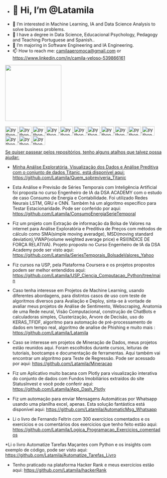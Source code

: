 - <h1>👋 Hi, I’m @Latamila</h1>
- 👀 I’m interested in Machine Learning, IA and Data Science Analysis to solve business problems.
- 🌱 I have a degree in Data Science, Educacional Psychology, Pedagogy and Teaching Portuguese and Spanish..
- 💞️ I’m majoring in Software Engineering and IA Engineering.
- 📫 How to reach me: camilaaeromoca@gmail.com or  https://www.linkedin.com/in/camila-veloso-539866161



<!---
Latamila/Latamila is a ✨ special ✨ repository because its `README.md` (this file) appears on your GitHub profile.
You can click the Preview link to take a look at your changes.
--->
<div>
   <a href="https://github.com/latamila">
   <img height='180em' src="https://github-readme-stats.vercel.app/api?username=latamila&theme=nightowl&show_icons=true">
</div>
<div style="display: inline_block"><br>
    <img align='center' alt='python' height='30' width='40' src="https://cdn.jsdelivr.net/gh/devicons/devicon/icons/python/python-original-wordmark.svg""/>
    <img align='center' alt='python' height='30' width='40'  src="https://cdn.jsdelivr.net/gh/devicons/devicon/icons/html5/html5-original-wordmark.svg" />
    <img align='center' alt='python' height='30' width='40' src="https://cdn.jsdelivr.net/gh/devicons/devicon/icons/css3/css3-original-wordmark.svg" />
    <img align='center' alt='python' height='30' width='40'  src="https://cdn.jsdelivr.net/gh/devicons/devicon/icons/javascript/javascript-original.svg" />
    <img align='center' alt='python' height='30' width='40' src="https://cdn.jsdelivr.net/gh/devicons/devicon/icons/postgresql/postgresql-original-wordmark.svg" />
    <img align='center' alt='python' height='30' width='40'  src="https://cdn.jsdelivr.net/gh/devicons/devicon/icons/google/google-original.svg" />
    <img align='center' alt='python' height='30' width='40' src="https://cdn.jsdelivr.net/gh/devicons/devicon/icons/googlecloud/googlecloud-original.svg" />
    <img align='center' alt='python' height='30' width='40' src="https://cdn.jsdelivr.net/gh/devicons/devicon/icons/docker/docker-original-wordmark.svg" />
   <img align='center' alt='python' height='30' width='40'  src="https://cdn.jsdelivr.net/gh/devicons/devicon/icons/jupyter/jupyter-original-wordmark.svg" />
   <img align='center' alt='python' height='30' width='40'src="https://cdn.jsdelivr.net/gh/devicons/devicon/icons/visualstudio/visualstudio-plain.svg" />
   <img align='center' alt='python' height='30' width='40' src="https://cdn.jsdelivr.net/gh/devicons/devicon/icons/github/github-original.svg" />
   <img align='center' alt='python' height='30' width='40' src="https://cdn.jsdelivr.net/gh/devicons/devicon/icons/linux/linux-original.svg" />
   <img align='center' alt='python' height='30' width='40'src="https://cdn.jsdelivr.net/gh/devicons/devicon/icons/mysql/mysql-original-wordmark.svg" />
   <img align='center' alt='python' height='30' width='40' src="https://cdn.jsdelivr.net/gh/devicons/devicon/icons/slack/slack-original.svg" />
          




          
          
Se quiser passear pelos repositórios, tenho alguns atalhos que talvez possa ajudar:

* Minha Análise Exploratória, Visualização dos Dados e Análise Preditiva com o conjunto de dados Titanic, está disponível aqui: https://github.com/Latamila/Quem_sobreviveria_Titanic

* Esta Análise e Previsão de Séries Temporais com Inteligência Artificial foi proposta no curso Engenheiro de IA da DSA ACADEMY com o estudo de caso Consumo de Energia e Contabilidade. Foi utilizado Redes Neurais LSTM, GRU e CNN. Também há um algoritmo específico para Testar Estacionaridade. Pode ser conferido por aqui: https://github.com/Latamila/ConsumoEnergiaSerieTemporal

*  Fiz um projeto com Extração de informação da Bolsa de Valores na internet para Análise Exploratória e Preditiva de Preços com métodos de cálculo como SMA(simple moving averadge), MSD(moving standard deviation),VWAP(volume weighted average price) e RSI(INDICE DE FORÇA RELATIVA). Projeto proposto no Curso Engenheiro de IA da DSA Academy pode ser visto aqui: https://github.com/Latamila/SeriesTemporais_BolsadeValores_Yahoo

* Fiz cursos na USP, pela Plataforma Coursera e os projetos propostos podem ser melhor entendidos aqui: https://github.com/Latamila/USP_Ciencia_Computacao_Python/tree/main

* Caso tenha interesse em Projetos de Machine Learning, usando diferentes abordagens, para distintos casos de uso com teste de algoritmos diversos para Avaliação e Deploy, sinta-se à vontade de avaliar meus projetos de Análise de Sentimento, Webscraping, Anatomia de uma Rede neural, Visão Computacional, construção de ChatBots e calculadoras simples, Clusterização, Arvore de Decisão, uso do KERAS_TFIDF, algoritmo para automação de pré-processamento de dados em tempo real, algoritmo de analise de Phishing e muito mais : https://github.com/Latamila/Latamila

* Caso se interesse em projetos de Mineração de Dados, meus projetos estão reunidos aqui. Foram escolhidos durante cursos, leituras de tutoriais, bootcamps e documentação de ferramentas. Aqui também vai encontrar um algoritmo para Teste de Regressão. Pode ser acessado por aqui: https://github.com/Latamila/Mineracao

* Fiz um Aplicativo muito bacana com Plotly para visualização interativa do conjunto de dados com Fundos Imobiliários extraídos do site StatusInvest e você pode conferir aqui: https://github.com/Latamila/App_Dash_Plotly

* Fiz um automação para enviar Mensagens Automáticas por Whatsapp usando uma planilha excel, apenas. Esta solução fantástica está disponível aqui: https://github.com/Latamila/AutomaticMsg_Whatsapp

* Li o livro de Fernando Feltrin com 300 exercícios comentados e os exercicios e os comentários dos exercicios que tenho feito estão aqui:  https://github.com/Latamila/Logica_Programacao_Exercicios_comentados

*Li o livro Automatize Tarefas Maçantes com Python e os insights com exemplo de código, pode ser visto aqui: https://github.com/Latamila/Automatize_Tarefas_Livro

* Tenho praticado na plataforma Hacker Rank e meus exercícios estão aqui: https://github.com/Latamila/hackerRank
